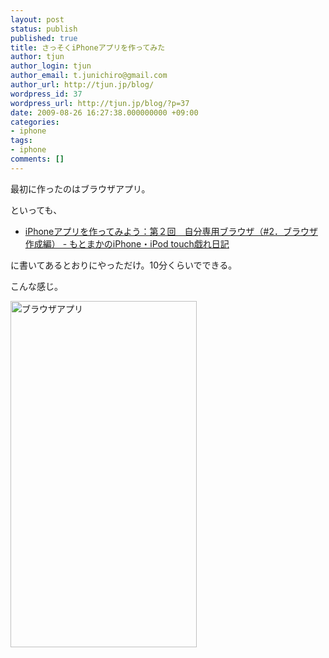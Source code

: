```yaml
---
layout: post
status: publish
published: true
title: さっそくiPhoneアプリを作ってみた
author: tjun
author_login: tjun
author_email: t.junichiro@gmail.com
author_url: http://tjun.jp/blog/
wordpress_id: 37
wordpress_url: http://tjun.jp/blog/?p=37
date: 2009-08-26 16:27:38.000000000 +09:00
categories:
- iphone
tags:
- iphone
comments: []
---
```

最初に作ったのはブラウザアプリ。

といっても、
<ul>
	<li><a href="http://d.hatena.ne.jp/moto_maka/20081127/1227729444">iPhoneアプリを作ってみよう：第２回　自分専用ブラウザ（#2．ブラウザ作成編） - もとまかのiPhone・iPod touch戯れ日記</a></li>
</ul>
に書いてあるとおりにやっただけ。10分くらいでできる。

こんな感じ。

<img class="aligncenter size-full wp-image-38" title="ブラウザアプリ" src="http://tjun.jp/blog/wp-content/uploads/2009/08/9a9437e067f58b7d9b2f61ea3a97dc5f.jpg" alt="ブラウザアプリ" width="298" height="554" />
